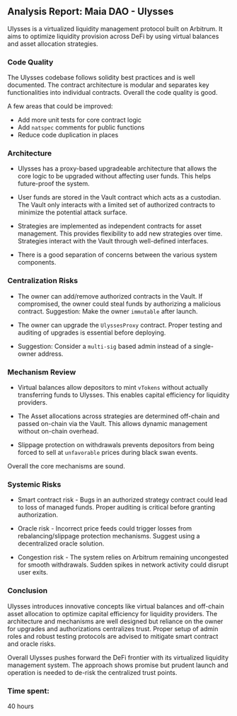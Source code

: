 ## Analysis Report: Maia DAO - Ulysses

Ulysses is a virtualized liquidity management protocol built on Arbitrum. It aims to optimize liquidity provision across DeFi by using virtual balances and asset allocation strategies. 

### Code Quality

The Ulysses codebase follows solidity best practices and is well documented. The contract architecture is modular and separates key functionalities into individual contracts. Overall the code quality is good.

A few areas that could be improved:

- Add more unit tests for core contract logic
- Add `natspec` comments for public functions  
- Reduce code duplication in places

### Architecture

- Ulysses has a proxy-based upgradeable architecture that allows the core logic to be upgraded without affecting user funds. This helps future-proof the system.

- User funds are stored in the Vault contract which acts as a custodian. The Vault only interacts with a limited set of authorized contracts to minimize the potential attack surface.

- Strategies are implemented as independent contracts for asset management. This provides flexibility to add new strategies over time. Strategies interact with the Vault through well-defined interfaces.

- There is a good separation of concerns between the various system components.

### Centralization Risks

- The owner can add/remove authorized contracts in the Vault. If compromised, the owner could steal funds by authorizing a malicious contract. Suggestion: Make the owner `immutable` after launch.

- The owner can upgrade the `UlyssesProxy` contract. Proper testing and auditing of upgrades is essential before deploying.

- Suggestion: Consider a `multi-sig` based admin instead of a single-owner address.

### Mechanism Review

- Virtual balances allow depositors to mint `vTokens` without actually transferring funds to Ulysses. This enables capital efficiency for liquidity providers.

- The Asset allocations across strategies are determined off-chain and passed on-chain via the Vault. This allows dynamic management without on-chain overhead.

- Slippage protection on withdrawals prevents depositors from being forced to sell at `unfavorable` prices during black swan events.

Overall the core mechanisms are sound.

### Systemic Risks

- Smart contract risk - Bugs in an authorized strategy contract could lead to loss of managed funds. Proper auditing is critical before granting authorization.

- Oracle risk - Incorrect price feeds could trigger losses from rebalancing/slippage protection mechanisms. Suggest using a decentralized oracle solution.

- Congestion risk - The system relies on Arbitrum remaining uncongested for smooth withdrawals. Sudden spikes in network activity could disrupt user exits.

### Conclusion

Ulysses introduces innovative concepts like virtual balances and off-chain asset allocation to optimize capital efficiency for liquidity providers. The architecture and mechanisms are well designed but reliance on the owner for upgrades and authorizations centralizes trust. Proper setup of admin roles and robust testing protocols are advised to mitigate smart contract and oracle risks.

Overall Ulysses pushes forward the DeFi frontier with its virtualized liquidity management system. The approach shows promise but prudent launch and operation is needed to de-risk the centralized trust points.

### Time spent:
40 hours